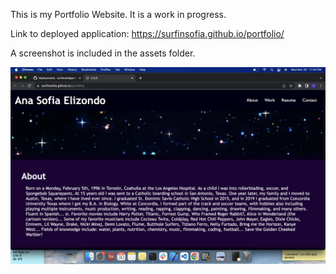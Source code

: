 This is my Portfolio Website.
It is a work in progress.

Link to deployed application:
https://surfinsofia.github.io/portfolio/

A screenshot is included in the assets folder.

![screenshot](assets/screenshot.png)